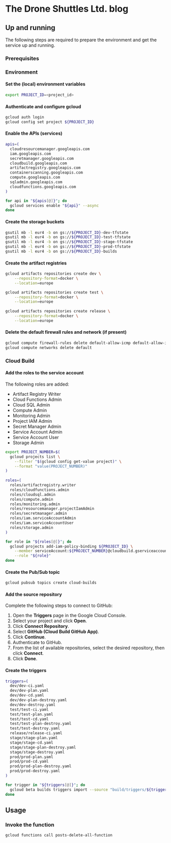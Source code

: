 # The Drone Shuttles Ltd. blog

## Up and running

The following steps are required to prepare the environment and get the service up and running.

### Prerequisites

### Environment

#### Set the (local) environment variables

```bash
export PROJECT_ID=<project_id>
```

#### Authenticate and configure gcloud

```bash
gcloud auth login
gcloud config set project ${PROJECT_ID}
```

#### Enable the APIs (services)

```bash
apis=( 
  cloudresourcemanager.googleapis.com
  iam.googleapis.com
  secretmanager.googleapis.com
  cloudbuild.googleapis.com
  artifactregistry.googleapis.com
  containerscanning.googleapis.com
  compute.googleapis.com
  sqladmin.googleapis.com
  cloudfunctions.googleapis.com
)

for api in "${apis[@]}"; do
  gcloud services enable "${api}" --async
done
```

#### Create the storage buckets

```bash
gsutil mb -l eur4 -b on gs://${PROJECT_ID}-dev-tfstate
gsutil mb -l eur4 -b on gs://${PROJECT_ID}-test-tfstate
gsutil mb -l eur4 -b on gs://${PROJECT_ID}-stage-tfstate
gsutil mb -l eur4 -b on gs://${PROJECT_ID}-prod-tfstate
gsutil mb -l eur4 -b on gs://${PROJECT_ID}-builds
```

#### Create the artifact registries

```bash
gcloud artifacts repositories create dev \
    --repository-format=docker \
    --location=europe

gcloud artifacts repositories create test \
    --repository-format=docker \
    --location=europe
    
gcloud artifacts repositories create release \
    --repository-format=docker \
    --location=europe 
```

#### Delete the default firewall rules and network (if present)

```bash
gcloud compute firewall-rules delete default-allow-icmp default-allow-internal default-allow-rdp default-allow-ssh
gcloud compute networks delete default
```

### Cloud Build

#### Add the roles to the service account

The following roles are added:

- Artifact Registry Writer
- Cloud Functions Admin
- Cloud SQL Admin
- Compute Admin
- Monitoring Admin
- Project IAM Admin
- Secret Manager Admin
- Service Account Admin
- Service Account User
- Storage Admin

```bash
export PROJECT_NUMBER=$(
  gcloud projects list \
    --filter "$(gcloud config get-value project)" \
    --format "value(PROJECT_NUMBER)"
)
  
roles=( 
  roles/artifactregistry.writer
  roles/cloudfunctions.admin
  roles/cloudsql.admin
  roles/compute.admin
  roles/monitoring.admin
  roles/resourcemanager.projectIamAdmin
  roles/secretmanager.admin
  roles/iam.serviceAccountAdmin
  roles/iam.serviceAccountUser
  roles/storage.admin
)

for role in "${roles[@]}"; do
  gcloud projects add-iam-policy-binding ${PROJECT_ID} \
    --member serviceAccount:${PROJECT_NUMBER}@cloudbuild.gserviceaccount.com \
    --role "${role}"
done
```

#### Create the Pub/Sub topic

```bash
gcloud pubsub topics create cloud-builds
```

#### Add the source repository

Complete the following steps to connect to GitHub:

1. Open the **Triggers** page in the Google Cloud Console.
2. Select your project and click **Open**.
3. Click **Connect Repository**.
4. Select **GitHub (Cloud Build GitHub App)**.
5. Click **Continue**.
6. Authenticate to GitHub.
7. From the list of available repositories, select the desired repository, then click **Connect**.
8. Click **Done**.

#### Create the triggers

```bash
triggers=(
  dev/dev-ci.yaml
  dev/dev-plan.yaml
  dev/dev-cd.yaml
  dev/dev-plan-destroy.yaml
  dev/dev-destroy.yaml
  test/test-ci.yaml
  test/test-plan.yaml
  test/test-cd.yaml
  test/test-plan-destroy.yaml
  test/test-destroy.yaml
  release/release-ci.yaml
  stage/stage-plan.yaml
  stage/stage-cd.yaml
  stage/stage-plan-destroy.yaml
  stage/stage-destroy.yaml
  prod/prod-plan.yaml
  prod/prod-cd.yaml
  prod/prod-plan-destroy.yaml
  prod/prod-destroy.yaml
)

for trigger in "${triggers[@]}"; do
  gcloud beta builds triggers import --source "build/triggers/${trigger}"
done
```

## Usage

### Invoke the function

```bash
gcloud functions call posts-delete-all-function
```
